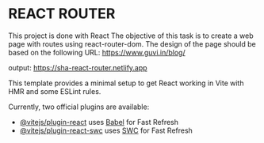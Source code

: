 # REACT ROUTER
This project is done with React
The objective of this task is to create a web page with routes using react-router-dom. The design of the page should be based on the following URL: https://www.guvi.in/blog/

output: https://sha-react-router.netlify.app



This template provides a minimal setup to get React working in Vite with HMR and some ESLint rules.

Currently, two official plugins are available:

- [@vitejs/plugin-react](https://github.com/vitejs/vite-plugin-react/blob/main/packages/plugin-react/README.md) uses [Babel](https://babeljs.io/) for Fast Refresh
- [@vitejs/plugin-react-swc](https://github.com/vitejs/vite-plugin-react-swc) uses [SWC](https://swc.rs/) for Fast Refresh
